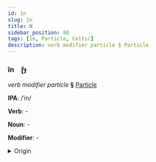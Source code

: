 ```yaml
---
id: în
slug: în
title: N
sidebar_position: 80
tags: [în, Particle, Celtic]
description: verb modifier particle § Particle
---
```


### în&emsp;<span kind="abugida">ɽ̃ɟ</span>

*verb modifier particle* **§** [Particle](../../tags/Particle)

**IPA**: /ˈin/

**Verb**: -

**Noun**: -

**Modifier**: -

<details>
    <summary>Origin</summary>
    Manx yn- /in/<br/>
    <em>Celtic Language Family</em>
</details>